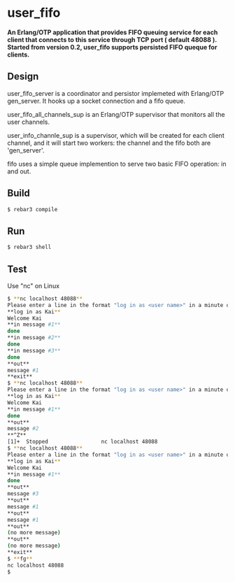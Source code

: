user_fifo
=========

**An Erlang/OTP application that provides FIFO queuing service for each client that connects to this service through TCP port ( default 48088 ).**
**Started from version 0.2, user_fifo supports persisted FIFO queque for clients.**


Design
------

user_fifo_server is a coordinator and persistor implemeted with Erlang/OTP gen_server. It hooks up a socket connection and a fifo queue.

user_fifo_all_channels_sup is an Erlang/OTP supervisor that monitors all the user channels.

user_info_channle_sup is a supervisor, which will be created for each client channel, and it will start two workers: the channel and the fifo both are 'gen_server'.

fifo uses a simple queue implemention to serve two basic FIFO operation: in and out.

Build
-----

```bash
$ rebar3 compile
```


Run
---

```bash
$ rebar3 shell
```

Test
----

Use "nc" on Linux

```bash
$ **nc localhost 48088**
Please enter a line in the format "log in as <user name>" in a minute or you will be disconnected
**log in as Kai**
Welcome Kai
**in message #1**
done
**in message #2**
done
**in message #3**
done
**out**
message #1
**exit**
$ **nc localhost 48088**
Please enter a line in the format "log in as <user name>" in a minute or you will be disconnected
**log in as Kai**
Welcome Kai
**in message #1**
done
**out**
message #2
**^Z**
[1]+  Stopped                 nc localhost 48088
$ **nc localhost 48088**
Please enter a line in the format "log in as <user name>" in a minute or you will be disconnected
**log in as Kai**
Welcome Kai
**in message #1**
done
**out**
message #3
**out**
message #1
**out**
message #1
**out**
(no more message)
**out**
(no more message)
**exit**
$ **fg**
nc localhost 48088
$
```

